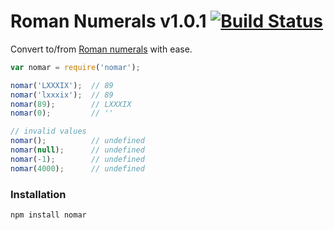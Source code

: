 # Roman Numerals v1.0.1 [![Build Status](https://travis-ci.org/reergymerej/nomar.svg?branch=master)](https://travis-ci.org/reergymerej/nomar)

Convert to/from [Roman numerals](https://en.wikipedia.org/wiki/Roman_numerals#Roman_numeric_system) with ease.

```js
var nomar = require('nomar');

nomar('LXXXIX');  // 89
nomar('lxxxix');  // 89
nomar(89);        // LXXXIX
nomar(0);         // ''

// invalid values
nomar();          // undefined
nomar(null);      // undefined
nomar(-1);        // undefined
nomar(4000);      // undefined
```

### Installation

```sh
npm install nomar
```
